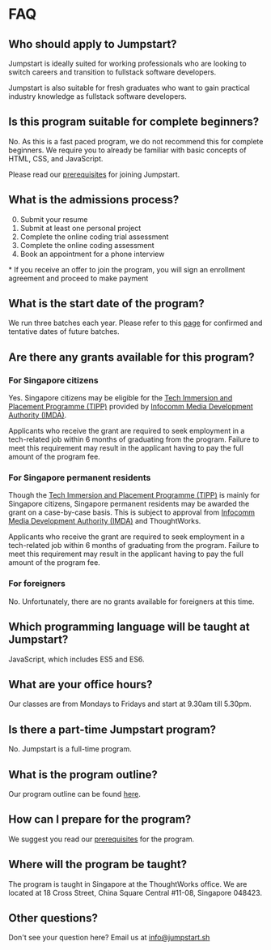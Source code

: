 # FAQ

## Who should apply to Jumpstart?

Jumpstart is ideally suited for working professionals who are looking to switch careers and transition to fullstack software developers.

Jumpstart is also suitable for fresh graduates who want to gain practical industry knowledge as fullstack software developers.

## Is this program suitable for complete beginners?

No. As this is a fast paced program, we do not recommend this for complete beginners. We require you to already be familiar with basic concepts of HTML, CSS, and JavaScript.

Please read our [prerequisites](/introduction/prerequisite) for joining Jumpstart.

## What is the admissions process?

0. Submit your resume
1. Submit at least one personal project
1. Complete the online coding trial assessment
1. Complete the online coding assessment
1. Book an appointment for a phone interview

\* If you receive an offer to join the program, you will sign an enrollment agreement and proceed to make payment

## What is the start date of the program?

We run three batches each year. Please refer to this [page](/introduction/about?id=batches) for confirmed and tentative dates of future batches.

## Are there any grants available for this program?

### For Singapore citizens

Yes. Singapore citizens may be eligible for the [Tech Immersion and Placement Programme (TIPP)](https://www.imda.gov.sg/programme-listing/TechSkills-Accelerator-TeSA/Tech-Immersion-and-Placement-Programme-TIPP) provided by [Infocomm Media Development Authority (IMDA)](https://www.imda.gov.sg/).

Applicants who receive the grant are required to seek employment in a tech-related job within 6 months of graduating from the program. Failure to meet this requirement may result in the applicant having to pay the full amount of the program fee.

### For Singapore permanent residents

Though the [Tech Immersion and Placement Programme (TIPP)](https://www.imda.gov.sg/programme-listing/TechSkills-Accelerator-TeSA/Tech-Immersion-and-Placement-Programme-TIPP) is mainly for Singapore citizens, Singapore permanent residents may be awarded the grant on a case-by-case basis. This is subject to approval from [Infocomm Media Development Authority (IMDA)](https://www.imda.gov.sg/) and ThoughtWorks.

Applicants who receive the grant are required to seek employment in a tech-related job within 6 months of graduating from the program. Failure to meet this requirement may result in the applicant having to pay the full amount of the program fee.

### For foreigners

No. Unfortunately, there are no grants available for foreigners at this time.

## Which programming language will be taught at Jumpstart?

JavaScript, which includes ES5 and ES6.

## What are your office hours?

Our classes are from Mondays to Fridays and start at 9.30am till 5.30pm.

## Is there a part-time Jumpstart program?

No. Jumpstart is a full-time program.

## What is the program outline?

Our program outline can be found [here](/introduction/outline).

## How can I prepare for the program?

We suggest you read our [prerequisites](/introduction/prerequisite) for the program.

## Where will the program be taught?

The program is taught in Singapore at the ThoughtWorks office. We are located at 18 Cross Street, China Square Central #11-08, Singapore 048423.

## Other questions?

Don't see your question here? Email us at [info@jumpstart.sh](mailto:info@jumpstart.sh)
